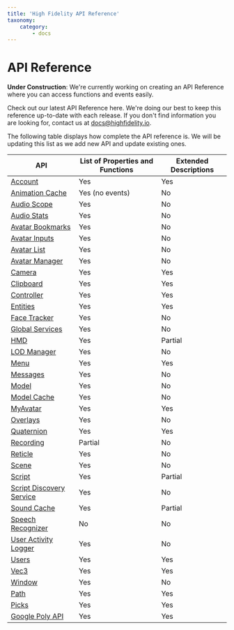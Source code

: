 ```yaml
---
title: 'High Fidelity API Reference'
taxonomy:
    category:
        - docs
---
```


### 

# API Reference

**Under Construction**: We're currently working on creating an API Reference where you can access functions and events easily. 

Check out our latest API Reference here. We're doing our best to keep this reference up-to-date with each release. If you don't find information you are looking for, contact us at [docs@highfidelity.io](mailto:docs@highfidelity.io). 





The following table displays how complete the API reference is. We will be updating this list as we add new API and update existing ones. 

| API                      | List of Properties and Functions | Extended Descriptions |
| ------------------------ | -------------------------------- | --------------------- |
| [Account](https://docs.highfidelity.com/api-reference/account)                  | Yes                              | Yes                    |
| [Animation Cache](https://docs.highfidelity.com/api-reference/animation-cache)          | Yes (no events)                  | No                    |
| [Audio Scope](https://docs.highfidelity.com/api-reference/audio-scope)              | Yes                              | No                    |
| [Audio Stats](https://docs.highfidelity.com/api-reference/audio-stats)              | Yes                              | No                    |
| [Avatar Bookmarks](https://docs.highfidelity.com/api-reference/avatar-bookmark)          | Yes                              | No                    |
| [Avatar Inputs](https://docs.highfidelity.com/api-reference/avatar-inputs)            | Yes                              | No                    |
| [Avatar List](https://docs.highfidelity.com/api-reference/avatar-list)              | Yes                              | No                    |
| [Avatar Manager](https://docs.highfidelity.com/api-reference/avatar-manager)           | Yes                              | No                    |
| [Camera](https://docs.highfidelity.com/api-reference/camera)                   | Yes                              | Yes                   |
| [Clipboard](https://docs.highfidelity.com/api-reference/clipboard)                | Yes                              | Yes                    |
| [Controller](https://docs.highfidelity.com/api-reference/controller)               | Yes                              | Yes                   |
| [Entities](https://docs.highfidelity.com/api-reference/entities)                 | Yes                              | Yes                   |
| [Face Tracker](https://docs.highfidelity.com/api-reference/face-tracker)             | Yes                              | No                    |
| [Global Services](https://docs.highfidelity.com/api-reference/global-services)          | Yes                              | No                    |
| [HMD](https://docs.highfidelity.com/api-reference/hmd)                      | Yes                              | Partial                            |
| [LOD Manager](https://docs.highfidelity.com/api-reference/lod)              | Yes                              | No                    |
| [Menu](https://docs.highfidelity.com/api-reference/menu)                     | Yes                              | Yes                   |
| [Messages](https://docs.highfidelity.com/api-reference/messages)                 | Yes                              | No                    |
| [Model](https://docs.highfidelity.com/api-reference/model)                    | Yes                              | No                    |
| [Model Cache](https://docs.highfidelity.com/api-reference/model-cache)              | Yes                              | No                    |
| [MyAvatar](https://docs.highfidelity.com/api-reference/myavatar)                 | Yes                              | Yes                   |
| [Overlays](https://docs.highfidelity.com/api-reference/overlays)                 | Yes                              | No                    |
| [Quaternion](https://docs.highfidelity.com/api-reference/quat)               | Yes                              | Yes                   |
| [Recording](https://docs.highfidelity.com/api-reference/recording)                | Partial                          | No                    |
| [Reticle](https://docs.highfidelity.com/api-reference/reticle)                  | Yes                              | No                    |
| [Scene](https://docs.highfidelity.com/api-reference/scene)                    | Yes                              | No                    |
| [Script](https://docs.highfidelity.com/api-reference/script)                   | Yes                              | Partial               |
| [Script Discovery Service](https://docs.highfidelity.com/api-reference/script-discovery-service) | Yes                              | No                    |
| [Sound Cache](https://docs.highfidelity.com/api-reference/sound-cache)                    | Yes                              | Partial               |
| [Speech Recognizer](https://docs.highfidelity.com/api-reference/speech-recognizer)        | No                               | No                    |
| [User Activity Logger](https://docs.highfidelity.com/api-reference/user-activity-logger)     | Yes                              | No                    |
| [Users](https://docs.highfidelity.com/api-reference/users)                    | Yes                              | Yes                   |
| [Vec3](https://docs.highfidelity.com/api-reference/vec3)                     | Yes                              | Yes                   |
| [Window](https://docs.highfidelity.com/api-reference/window)                   | Yes                              | No                    |
| [Path](https://docs.highfidelity.com/api-reference/path)                  | Yes                              | Yes                    |
| [Picks](https://docs.highfidelity.com/api-reference/picks)                   | Yes                              | Yes                    |
| [Google Poly API](https://docs.highfidelity.com/api-reference/google-poly-api)| Yes| Yes| 
